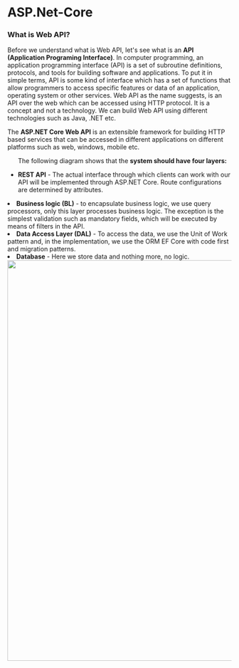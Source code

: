 # ASP.Net-Core

<h3><b> What is Web API? </b></h3>
Before we understand what is Web API, let's see what is an <b>API (Application Programing Interface)</b>. In computer programming, an application programming interface (API) is a set of subroutine definitions, protocols, and tools for building software and applications. To put it in simple terms, API is some kind of interface which has a set of functions that allow programmers to access specific features or data of an application, operating system or other services. Web API as the name suggests, is an API over the web which can be accessed using HTTP protocol. It is a concept and not a technology. We can build Web API using different technologies such as Java, .NET etc. 
<p>The <b>ASP.NET Core Web API</b> is an extensible framework for building HTTP based services that can be accessed in different applications on different platforms such as web, windows, mobile etc.</p>
<p><ul>The following diagram shows that the <b>system should have four layers:</b><p><li><b>REST API</b> - The actual interface through which clients can work with our API will be implemented through ASP.NET Core. Route configurations are determined by attributes.</li></ul><li><b>Business logic (BL)</b> - to encapsulate business logic, we use query processors, only this layer processes business logic. The exception is the simplest validation such as mandatory fields, which will be executed by means of filters in the API.</li><li><b>Data Access Layer (DAL)</b> - To access the data, we use the Unit of Work pattern and, in the implementation, we use the ORM EF Core with code first and migration patterns.</li><li><b>Database</b> - Here we store data and nothing more, no logic.</li>
<img src="https://user-images.githubusercontent.com/45730967/54310075-f6652b80-45ea-11e9-90f5-b58af0515f2a.png" width="1720px" height="900px" />

